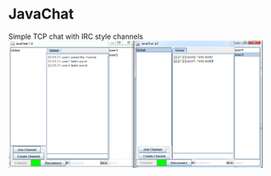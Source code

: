 # JavaChat
Simple TCP chat with IRC style channels
![alt text](https://raw.githubusercontent.com/etsubu/JavaChat/master/Sample.PNG)